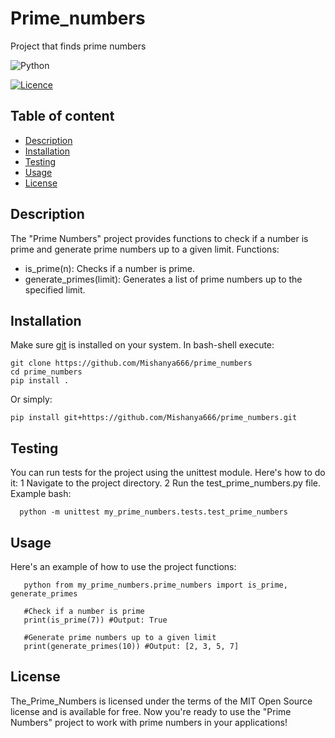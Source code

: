 # Prime_numbers
Project that finds prime numbers

![Python](https://img.shields.io/badge/python-3670A0?style=for-the-badge&logo=python&logoColor=ffdd54)

[![Licence](https://img.shields.io/github/license/Ileriayo/markdown-badges?style=for-the-badge)](./LICENSE)

## Table of content
- [Description](#description)
- [Installation](#installation)
- [Testing](#testing)
- [Usage](#usage)
- [License](#license)

## Description
The "Prime Numbers" project provides functions to check if a number is prime and generate prime numbers up to a given limit.
Functions:
 - is_prime(n): Checks if a number is prime.
 - generate_primes(limit): Generates a list of prime numbers up to the specified limit.

## Installation
Make sure [git](https://git-scm.com/) is installed on your system. In bash-shell execute:

    git clone https://github.com/Mishanya666/prime_numbers
    cd prime_numbers
    pip install .

Or simply:

    pip install git+https://github.com/Mishanya666/prime_numbers.git

## Testing
You can run tests for the project using the unittest module. Here's how to do it:
 1 Navigate to the project directory.
 2 Run the test_prime_numbers.py file.
Example
bash:

      python -m unittest my_prime_numbers.tests.test_prime_numbers

## Usage
Here's an example of how to use the project functions:

       python from my_prime_numbers.prime_numbers import is_prime, generate_primes 
       
       #Check if a number is prime 
       print(is_prime(7)) #Output: True 
       
       #Generate prime numbers up to a given limit 
       print(generate_primes(10)) #Output: [2, 3, 5, 7]


## License
The_Prime_Numbers is licensed under the terms of the MIT Open Source license and is available for free.
Now you're ready to use the "Prime Numbers" project to work with prime numbers in your applications!
